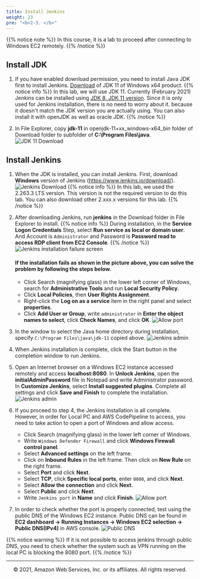 ```yaml
---
title: Install Jenkins
weight: 23
pre: "<b>2-3. </b>"
---
```


{{% notice note %}}
In this course, it is a lab to proceed after connecting to Windows EC2 remotely.
{{% /notice %}}

## Install JDK
1. If you have enabled download permission, you need to install Java JDK first to install Jenkins. [Download](https://jdk.java.net/java-se-ri/11) of JDK 11 of Windows x64 product.
{{% notice info %}}
In this lab, we will use JDK 11. Currently (February 2021) Jenkins can be installed using [JDK 8, JDK 11 version](https://www.jenkins.io/doc/administration/requirements/java/). Since it is only used for Jenkins installation, there is no need to worry about it. because it doesn't match the JDK version you are actually using. You can also install it with openJDK as well as oracle JDK.
{{% /notice %}}

2. In File Explorer, copy **jdk-11** in openjdk-11+xx_windows-x64_bin folder of Download folder to subfolder of **C:\Program Files\java**.
![JDK 11 Download](/images/ec2/jdkcopy.png)




## Install Jenkins
1. When the JDK is installed, you can install Jenkins. First, download **Windows** version of Jenkins (https://www.jenkins.io/download/).
![Jenkins Download](/images/ec2/jenkinsdownload.png)
{{% notice info %}}
In this lab, we used the 2.263.3 LTS version. This version is not the required version to do this lab. You can also download other 2.xxx.x versions for this lab.
{{% /notice %}}

2. After downloading Jenkins, run **jenkins** in the Download folder in File Explorer to install.
{{% notice info %}}
During installation, in the **Service Logon Credentials** Step, select **Run service as local or domain user**. And Account is `Administrator` and Password is **Password read to access RDP client from EC2 Console**.
{{% /notice %}}
![Jenkins installation failure screen](/images/ec2/jenkinsprivilege.png)
   #### If the installation fails as shown in the picture above, you can solve the problem by following the steps below.
   + Click Search (magnifying glass) in the lower left corner of Windows, search for **Administrative Tools** and run **Local Security Policy**.
   + Click **Local Policies**, then **User Rights Assignment**.
   + Right-click the **Log on as a service** item in the right panel and select **properties**.
   + Click **Add User or Group**, write `administrator` in **Enter the object names to select**, click **Check Names**, and click **OK**.
   ![Allow port](/images/ec2/allowprivilege.png)

3. In the window to select the Java home directory during installation, specify `C:\Program Files\java\jdk-11` copied above.
![Jenkins admin](/images/ec2/choosejdkpath.png)

4. When Jenkins installation is complete, click the Start button in the completion window to run Jenkins.

5. Open an Internet browser on a Windows EC2 instance accessed remotely and access **localhost:8080**. In **Unlock Jenkins**, open the **initialAdminPassword** file in Notepad and write Administrator password. In **Customize Jenkins**, select **Install suggested plugins**. Complete all settings and click **Save and Finish** to complete the installation.
![Jenkins admin](/images/ec2/jenkinsadmin.png)

6. If you proceed to step 4, the Jenkins installation is all complete. However, in order for Local PC and AWS CodePipeline to access, you need to take action to open a port of Windows and allow access.
   - Click Search (magnifying glass) in the lower left corner of Windows.
   - Write `Windows Defender Firewall` and click **Windows Firewall control panel**.
   - Select **Advanced settings** on the left frame.
   - Click on **Inbound Rules** in the left frame. Then click on **New Rule** on the right frame.
   - Select **Port** and click **Next**.
   - Select **TCP**, click **Specific local ports**, enter `8080`, and click **Next**.
   - Select **Allow the connection** and click **Next**.
   - Select **Public** and click **Next**.
   - Write `Jenkins port` in **Name** and click **Finish**.
![Allow port](/images/ec2/allowport.png)

7. In order to check whether the port is properly connected, test using the public DNS of the Windows EC2 instance.
Public DNS can be found in **EC2 dashboard -> Running Instances -> Windows EC2 selection -> Public DNS(IPv4)** in AWS console.
![Public DNS](/images/ec2/publicdns.png)

{{% notice warning %}}
If it is not possible to access jenkins through public DNS, you need to check whether the system such as VPN running on the local PC is blocking the 8080 port.
{{% /notice %}}




---
<p align="center">
© 2021, Amazon Web Services, Inc. or its affiliates. All rights reserved.
</p>
